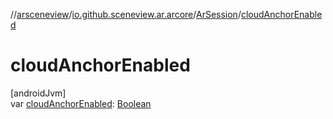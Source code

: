 //[arsceneview](../../../index.md)/[io.github.sceneview.ar.arcore](../index.md)/[ArSession](index.md)/[cloudAnchorEnabled](cloud-anchor-enabled.md)

# cloudAnchorEnabled

[androidJvm]\
var [cloudAnchorEnabled](cloud-anchor-enabled.md): [Boolean](https://kotlinlang.org/api/latest/jvm/stdlib/kotlin/-boolean/index.html)
